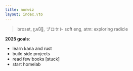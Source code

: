 ```yaml
---
title: nonwiz
layout: index.vto
---
```


> broset, ប្រសិទ្ធិ, ブロセト
> soft eng, atm: exploring radicle

**2025 goals**:
- learn kana and rust
- build side projects
- read few books [stuck]
- start homelab
